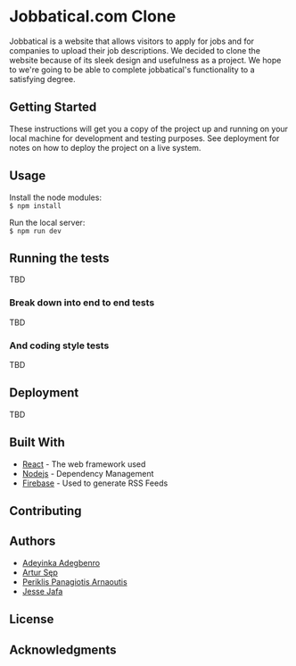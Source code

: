 # Jobbatical.com Clone

Jobbatical is a website that allows visitors to apply for jobs and for companies to upload their job descriptions. We decided to clone the website because of its sleek design and usefulness as a project. We hope to we're going to be able to complete jobbatical's functionality to a satisfying degree.

## Getting Started

These instructions will get you a copy of the project up and running on your local machine for development and testing purposes. See deployment for notes on how to deploy the project on a live system.


## Usage

Install the node modules:   
`$ npm install`

Run the local server:    
`$ npm run dev`

## Running the tests

TBD

### Break down into end to end tests

TBD

### And coding style tests

TBD

## Deployment

TBD

## Built With

* [React](https://reactjs.org/) - The web framework used
* [Nodejs](https://nodejs.org/en/) - Dependency Management
* [Firebase](https://firebase.google.com/) - Used to generate RSS Feeds

## Contributing


## Authors

* [Adeyinka Adegbenro](https://github.com/AdeyinkaAdegbenro)
* [Artur Sęp](https://github.com/a-sep)
* [Periklis Panagiotis Arnaoutis](https://github.com/periman2)
* [Jesse Jafa](https://github.com/awareness481)

## License

## Acknowledgments

